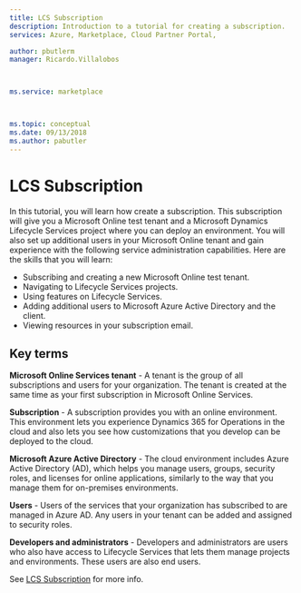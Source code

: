 ```yaml
---
title: LCS Subscription 
description: Introduction to a tutorial for creating a subscription.
services: Azure, Marketplace, Cloud Partner Portal, 

author: pbutlerm
manager: Ricardo.Villalobos



ms.service: marketplace



ms.topic: conceptual
ms.date: 09/13/2018
ms.author: pabutler
---
```


# LCS Subscription

In this tutorial, you will learn how create a subscription. This subscription will give you a Microsoft Online test tenant and a Microsoft Dynamics Lifecycle Services project where you can deploy an
environment. You will also set up additional users in your Microsoft Online tenant and gain experience with the following service administration capabilities. Here are the skills that you will learn:

- Subscribing and creating a new Microsoft Online test tenant.
- Navigating to Lifecycle Services projects.
- Using features on Lifecycle Services.
- Adding additional users to Microsoft Azure Active Directory and the client.
- Viewing resources in your subscription email.

## Key terms

**Microsoft Online Services tenant** - A tenant is the group of all subscriptions and users for your organization. The tenant is created at the same time as your first subscription in Microsoft Online Services.

**Subscription** - A subscription provides you with an online environment. This environment lets you experience Dynamics 365 for Operations in the cloud and also lets you see how customizations that
you develop can be deployed to the cloud.

**Microsoft Azure Active Directory** - The cloud environment includes Azure Active Directory (AD), which helps you manage users, groups, security roles, and licenses for online applications, similarly to the
way that you manage them for on-premises environments.

**Users** - Users of the services that your organization has subscribed to are managed in Azure AD. Any users in your tenant can be added and assigned to security roles.

**Developers and administrators** - Developers and administrators are users who also have access to Lifecycle Services that lets them manage projects and environments. These users are also end users.

See [LCS Subscription](https://docs.microsoft.com/dynamics365/operations/dev-itpro/dev-tools/sign-up-preview-subscription) for more info.
